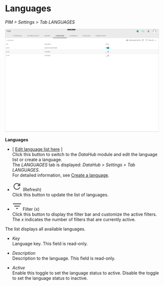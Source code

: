 # Languages

*PIM > Settings > Tab LANGUAGES*

![Languages](../../Assets/Screenshots/PIM/Settings/Languages/Languages.png "[Languages]")

**Languages**

- [ <u>Edit language list here</u> ]    
  Click this button to switch to the *DataHub* module and edit the language list or create a language.    
  The *LANGUAGES* tab is displayed: *DataHub > Settings > Tab LANGUAGES*.   
  For detailed information, see [Create a language](../../DataHub/Integration/05_ManageLanguages.md#create-a-language).

- ![Refresh](../../Assets/Icons/Refresh01.png "[Refresh]") (Refresh)   
  Click this button to update the list of languages.

- ![Filter](../../Assets/Icons/Filter.png "[Filter]") Filter (x)   
  Click this button to display the filter bar and customize the active filters. The *x* indicates the number of filters that are currently active.

The list displays all available languages.

- *Key*   
  Language key. This field is read-only.

- *Description*   
  Description to the language. This field is read-only.

- *Active*   
  Enable this toggle to set the language status to active. Disable the toggle to set the language status to inactive.
